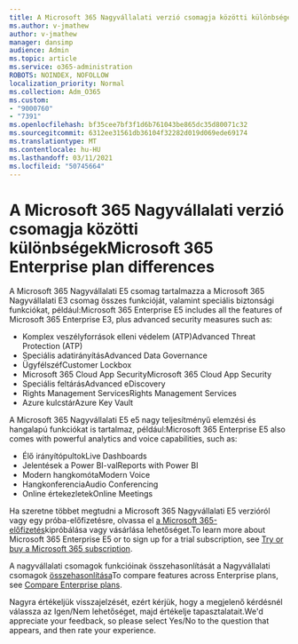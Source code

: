 ```yaml
---
title: A Microsoft 365 Nagyvállalati verzió csomagja közötti különbségek
ms.author: v-jmathew
author: v-jmathew
manager: dansimp
audience: Admin
ms.topic: article
ms.service: o365-administration
ROBOTS: NOINDEX, NOFOLLOW
localization_priority: Normal
ms.collection: Adm_O365
ms.custom:
- "9000760"
- "7391"
ms.openlocfilehash: bf35cee7bf3f1d6b761043be865dc35d80071c32
ms.sourcegitcommit: 6312ee31561db36104f32282d019d069ede69174
ms.translationtype: MT
ms.contentlocale: hu-HU
ms.lasthandoff: 03/11/2021
ms.locfileid: "50745664"
---
```

# <a name="microsoft-365-enterprise-plan-differences"></a><span data-ttu-id="ceea7-102">A Microsoft 365 Nagyvállalati verzió csomagja közötti különbségek</span><span class="sxs-lookup"><span data-stu-id="ceea7-102">Microsoft 365 Enterprise plan differences</span></span>

<span data-ttu-id="ceea7-103">A Microsoft 365 Nagyvállalati E5 csomag tartalmazza a Microsoft 365 Nagyvállalati E3 csomag összes funkcióját, valamint speciális biztonsági funkciókat, például:</span><span class="sxs-lookup"><span data-stu-id="ceea7-103">Microsoft 365 Enterprise E5 includes all the features of Microsoft 365 Enterprise E3, plus advanced security measures such as:</span></span>

- <span data-ttu-id="ceea7-104">Komplex veszélyforrások elleni védelem (ATP)</span><span class="sxs-lookup"><span data-stu-id="ceea7-104">Advanced Threat Protection (ATP)</span></span>
- <span data-ttu-id="ceea7-105">Speciális adatirányítás</span><span class="sxs-lookup"><span data-stu-id="ceea7-105">Advanced Data Governance</span></span>
- <span data-ttu-id="ceea7-106">Ügyfélszéf</span><span class="sxs-lookup"><span data-stu-id="ceea7-106">Customer Lockbox</span></span>
- <span data-ttu-id="ceea7-107">Microsoft 365 Cloud App Security</span><span class="sxs-lookup"><span data-stu-id="ceea7-107">Microsoft 365 Cloud App Security</span></span>
- <span data-ttu-id="ceea7-108">Speciális feltárás</span><span class="sxs-lookup"><span data-stu-id="ceea7-108">Advanced eDiscovery</span></span>
- <span data-ttu-id="ceea7-109">Rights Management Services</span><span class="sxs-lookup"><span data-stu-id="ceea7-109">Rights Management Services</span></span>
- <span data-ttu-id="ceea7-110">Azure kulcstár</span><span class="sxs-lookup"><span data-stu-id="ceea7-110">Azure Key Vault</span></span>

<span data-ttu-id="ceea7-111">A Microsoft 365 Nagyvállalati E5 e5 nagy teljesítményű elemzési és hangalapú funkciókat is tartalmaz, például:</span><span class="sxs-lookup"><span data-stu-id="ceea7-111">Microsoft 365 Enterprise E5 also comes with powerful analytics and voice capabilities, such as:</span></span>

- <span data-ttu-id="ceea7-112">Élő irányítópultok</span><span class="sxs-lookup"><span data-stu-id="ceea7-112">Live Dashboards</span></span>
- <span data-ttu-id="ceea7-113">Jelentések a Power BI-val</span><span class="sxs-lookup"><span data-stu-id="ceea7-113">Reports with Power BI</span></span>
- <span data-ttu-id="ceea7-114">Modern hangkomóta</span><span class="sxs-lookup"><span data-stu-id="ceea7-114">Modern Voice</span></span>
- <span data-ttu-id="ceea7-115">Hangkonferencia</span><span class="sxs-lookup"><span data-stu-id="ceea7-115">Audio Conferencing</span></span>
- <span data-ttu-id="ceea7-116">Online értekezletek</span><span class="sxs-lookup"><span data-stu-id="ceea7-116">Online Meetings</span></span>

<span data-ttu-id="ceea7-117">Ha szeretne többet megtudni a Microsoft 365 Nagyvállalati E5 verzióról vagy egy próba-előfizetésre, olvassa el [a Microsoft 365-előfizetés](https://go.microsoft.com/fwlink/?linkid=2099673)kipróbálása vagy vásárlása lehetőséget.</span><span class="sxs-lookup"><span data-stu-id="ceea7-117">To learn more about Microsoft 365 Enterprise E5 or to sign up for a trial subscription, see [Try or buy a Microsoft 365 subscription](https://go.microsoft.com/fwlink/?linkid=2099673).</span></span>

<span data-ttu-id="ceea7-118">A nagyvállalati csomagok funkcióinak összehasonlítását a Nagyvállalati csomagok [összehasonlítása](https://go.microsoft.com/fwlink/?linkid=2097200)</span><span class="sxs-lookup"><span data-stu-id="ceea7-118">To compare features across Enterprise plans, see [Compare Enterprise plans](https://go.microsoft.com/fwlink/?linkid=2097200).</span></span>

<span data-ttu-id="ceea7-119">Nagyra értékeljük visszajelzését, ezért kérjük, hogy a megjelenő kérdésnél válassza az Igen/Nem lehetőséget, majd értékelje tapasztalatait.</span><span class="sxs-lookup"><span data-stu-id="ceea7-119">We'd appreciate your feedback, so please select Yes/No to the question that appears, and then rate your experience.</span></span>

